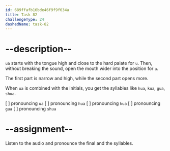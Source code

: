 ```yaml
---
id: 689ffafb16bde46f9f9f634a
title: Task 82
challengeType: 24
dashedName: task-82
---
```


<!--SPEAKING-->

<!-- (Audio) A: ua, hua, kua, gua, shua -->

# --description--

`ua` starts with the tongue high and close to the hard palate for `u`. Then, without breaking the sound, open the mouth wider into the position for `a`.

The first part is narrow and high, while the second part opens more.

When `ua` is combined with the initials, you get the syllables like `hua`, `kua`, `gua`, `shua`.

[ ] pronouncing `ua`
[ ] pronouncing `hua`
[ ] pronouncing `kua`
[ ] pronouncing `gua`
[ ] pronouncing `shua`

# --assignment--

Listen to the audio and pronounce the final and the syllables.
